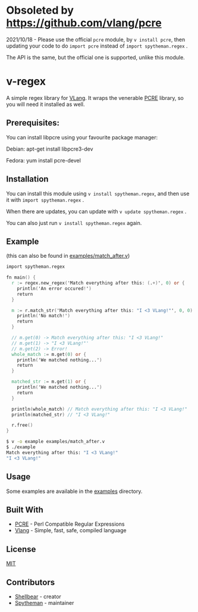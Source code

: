 # Obsoleted by https://github.com/vlang/pcre

2021/10/18 - Please use the official `pcre` module, by `v install pcre`, then
updating your code to do `import pcre` instead of `import spytheman.regex` .

The API is the same, but the official one is supported, unlike this module.

# v-regex

A simple regex library for [VLang](https://github.com/vlang/v).
It wraps the venerable [PCRE](https://www.pcre.org/) library, so 
you will need it installed as well.

## Prerequisites:

You can install libpcre using your favourite package manager:

Debian: apt-get install libpcre3-dev

Fedora: yum install pcre-devel


## Installation

You can install this module using `v install spytheman.regex`, and
then use it with `import spytheman.regex` .

When there are updates, you can update with `v update spytheman.regex` .

You can also just run `v install spytheman.regex` again.


## Example
(this can also be found in [examples/match_after.v](https://github.com/spytheman/v-regex/blob/master/examples/match_after.v))
```v
import spytheman.regex

fn main() {
  r := regex.new_regex('Match everything after this: (.+)', 0) or {
    println('An error occured!')
    return
  }

  m := r.match_str('Match everything after this: "I <3 VLang!"', 0, 0) or {
    println('No match!')
    return
  }

  // m.get(0) -> Match everything after this: "I <3 VLang!"
  // m.get(1) -> "I <3 VLang!"'
  // m.get(2) -> Error!
  whole_match := m.get(0) or {
    println('We matched nothing...')
    return
  }

  matched_str := m.get(1) or {
    println('We matched nothing...')
    return
  }

  println(whole_match) // Match everything after this: "I <3 VLang!"
  println(matched_str) // "I <3 VLang!"

  r.free()
}
```

```bash
$ v -o example examples/match_after.v
$ ./example
Match everything after this: "I <3 VLang!"
"I <3 VLang!"
```

## Usage

Some examples are available in the [examples](examples/) directory.

## Built With

* [PCRE](https://www.pcre.org/) - Perl Compatible Regular Expressions
* [Vlang](https://github.com/vlang/v) - Simple, fast, safe, compiled language

## License

[MIT](LICENSE)

## Contributors

* [Shellbear](https://github.com/shellbear) - creator
* [Spytheman](https://github.com/spytheman) - maintainer
